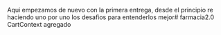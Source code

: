 Aqui empezamos de nuevo con la primera entrega, desde el principio re haciendo uno por uno los desafios para entenderlos mejor# farmacia2.0
CartContext agregado 
